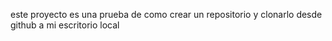 este proyecto es una prueba de como crear un repositorio y clonarlo desde github a mi escritorio local



